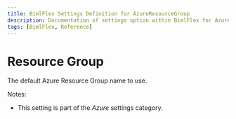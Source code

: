 ```yaml
---
title: BimlFlex Settings Definition for AzureResourceGroup
description: Documentation of settings option within BimlFlex for AzureResourceGroup
tags: [BimlFlex, Reference]
---
```


# Resource Group

The default Azure Resource Group name to use.

Notes:

* This setting is part of the *Azure* settings category.

